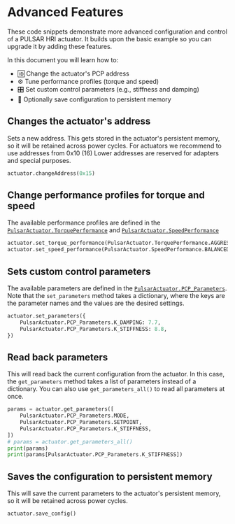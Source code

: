 # Advanced Features

These code snippets demonstrate more advanced configuration and control of a PULSAR HRI actuator. It builds upon the basic example so you can upgrade it by adding these features.

In this document you will learn how to:

* 🆔 Change the actuator's PCP address
* ⚙️ Tune performance profiles (torque and speed)
* 🎛️ Set custom control parameters (e.g., stiffness and damping)
* 💾 Optionally save configuration to persistent memory


## Changes the actuator's address

Sets a new address. This gets stored in the actuator's persistent memory, so it will be retained across power cycles. For actuators we recommend to use addresses from 0x10 (16) Lower addresses are reserved for adapters and special purposes.

```py
actuator.changeAddress(0x15)
```


## Change performance profiles for torque and speed

The available performance profiles are defined in the [`PulsarActuator.TorquePerformance`](class_PulsarActuator.md#pcp_api.pulsar_actuator.PulsarActuator.TorquePerformance) and [`PulsarActuator.SpeedPerformance`](class_PulsarActuator.md#pcp_api.pulsar_actuator.PulsarActuator.SpeedPerformance)

```py
actuator.set_torque_performance(PulsarActuator.TorquePerformance.AGGRESSIVE)
actuator.set_speed_performance(PulsarActuator.SpeedPerformance.BALANCED)
```


## Sets custom control parameters

The available parameters are defined in the [`PulsarActuator.PCP_Parameters`](class_PulsarActuator.md#pcp_api.pulsar_actuator.PulsarActuator.PCP_Parameters). Note that the `set_parameters` method takes a dictionary, where the keys are the parameter names and the values are the desired settings.

```py
actuator.set_parameters({
    PulsarActuator.PCP_Parameters.K_DAMPING: 7.7,
    PulsarActuator.PCP_Parameters.K_STIFFNESS: 8.8,
})
```


## Read back parameters

This will read back the current configuration from the actuator. In this case, the `get_parameters` method takes a list of parameters instead of a dictionary. You can also use `get_parameters_all()` to read all parameters at once.

```py
params = actuator.get_parameters([
    PulsarActuator.PCP_Parameters.MODE,
    PulsarActuator.PCP_Parameters.SETPOINT,
    PulsarActuator.PCP_Parameters.K_STIFFNESS,
])
# params = actuator.get_parameters_all()
print(params)
print(params[PulsarActuator.PCP_Parameters.K_STIFFNESS])
```


## Saves the configuration to persistent memory

This will save the current parameters to the actuator's persistent memory, so it will be retained across power cycles.

```py
actuator.save_config()
```
